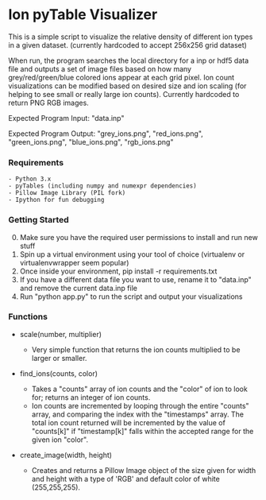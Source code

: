 # Ion pyTable Visualizer

This is a simple script to visualize the relative density of different ion types in a given dataset. (currently hardcoded to accept 256x256 grid dataset)

When run, the program searches the local directory for a inp or hdf5 data file and outputs a set of image files based on how many grey/red/green/blue colored ions appear at each grid pixel. Ion count visualizations can be modified based on desired size and ion scaling (for helping to see small or really large ion counts). Currently hardcoded to return PNG RGB images.

Expected Program Input: "data.inp" 

Expected Program Output: "grey_ions.png", "red_ions.png", "green_ions.png", "blue_ions.png", "rgb_ions.png"


### Requirements

    - Python 3.x
    - pyTables (including numpy and numexpr dependencies)
    - Pillow Image Library (PIL fork)
    - Ipython for fun debugging

### Getting Started 

0. Make sure you have the required user permissions to install and run new stuff
1. Spin up a virtual environment using your tool of choice (virtualenv or virtualenvwrapper seem popular)
2. Once inside your environment, pip install -r requirements.txt
3. If you have a different data file you want to use, rename it to "data.inp" and remove the current data.inp file
4. Run "python app.py" to run the script and output your visualizations

### Functions

- scale(number, multiplier)
    - Very simple function that returns the ion counts multiplied to be larger or smaller.

- find_ions(counts, color)
    - Takes a "counts" array of ion counts and the "color" of ion to look for; returns an integer of ion counts.
    - Ion counts are incremented by looping through the entire "counts" array, and comparing the index with the "timestamps" array. The total ion count returned will be incremented by the value of "counts[k]" if "timestamp[k]" falls within the accepted range for the given ion "color".

- create_image(width, height)
    - Creates and returns a Pillow Image object of the size given for width and height with a type of 'RGB' and default color of white (255,255,255).

